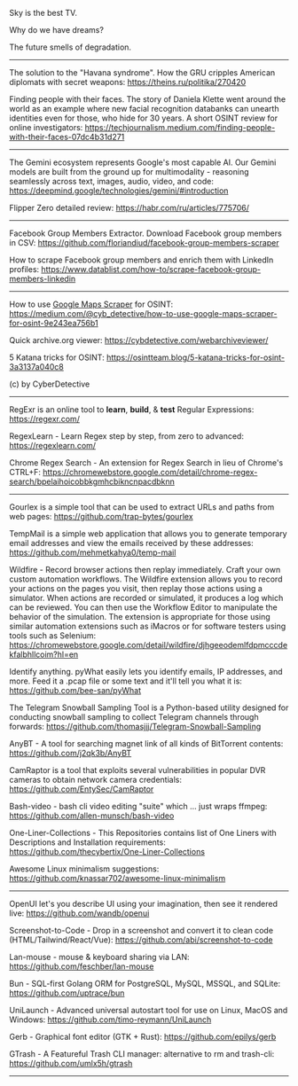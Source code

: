 Sky is the best TV.

Why do we have dreams?

The future smells of degradation.

----

The solution to the "Havana syndrome". How the GRU cripples American diplomats with secret weapons: https://theins.ru/politika/270420

Finding people with their faces. The story of Daniela Klette went around the world as an example where new facial recognition databanks can unearth identities even for those, who hide for 30 years. A short OSINT review for online investigators: https://techjournalism.medium.com/finding-people-with-their-faces-07dc4b31d271

----

The Gemini ecosystem represents Google's most capable AI. Our Gemini models are built from the ground up for multimodality - reasoning seamlessly across text, images, audio, video, and code: https://deepmind.google/technologies/gemini/#introduction

Flipper Zero detailed review: https://habr.com/ru/articles/775706/

----

Facebook Group Members Extractor. Download Facebook group members in CSV: https://github.com/floriandiud/facebook-group-members-scraper

How to scrape Facebook group members and enrich them with LinkedIn profiles: https://www.datablist.com/how-to/scrape-facebook-group-members-linkedin

----

How to use [Google Maps Scraper](https://github.com/gosom/google-maps-scraper) for OSINT: https://medium.com/@cyb_detective/how-to-use-google-maps-scraper-for-osint-9e243ea756b1

Quick archive.org viewer: https://cybdetective.com/webarchiveviewer/

5 Katana tricks for OSINT: https://osintteam.blog/5-katana-tricks-for-osint-3a3137a040c8

(c) by CyberDetective

----

RegExr is an online tool to **learn**, **build**, & **test** Regular Expressions: https://regexr.com/

RegexLearn - Learn Regex step by step, from zero to advanced: https://regexlearn.com/

Chrome Regex Search - An extension for Regex Search in lieu of Chrome's CTRL+F: https://chromewebstore.google.com/detail/chrome-regex-search/bpelaihoicobbkgmhcbikncnpacdbknn

----

Gourlex is a simple tool that can be used to extract URLs and paths from web pages: https://github.com/trap-bytes/gourlex

TempMail is a simple web application that allows you to generate temporary email addresses and view the emails received by these addresses: https://github.com/mehmetkahya0/temp-mail

Wildfire - Record browser actions then replay immediately. Craft your own custom automation workflows. The Wildfire extension allows you to record your actions on the pages you visit, then replay those actions using a simulator. When actions are recorded or simulated, it produces a log which can be reviewed. You can then use the Workflow Editor to manipulate the behavior of the simulation. The extension is appropriate for those using similar automation extensions such as iMacros or for software testers using tools such as Selenium: https://chromewebstore.google.com/detail/wildfire/djhgeeodemlfdpmcccdekfalbhllcoim?hl=en

Identify anything. pyWhat easily lets you identify emails, IP addresses, and more. Feed it a .pcap file or some text and it'll tell you what it is: https://github.com/bee-san/pyWhat

The Telegram Snowball Sampling Tool is a Python-based utility designed for conducting snowball sampling to collect Telegram channels through forwards: https://github.com/thomasjjj/Telegram-Snowball-Sampling

AnyBT - A tool for searching magnet link of all kinds of BitTorrent contents: https://github.com/j2qk3b/AnyBT

CamRaptor is a tool that exploits several vulnerabilities in popular DVR cameras to obtain network camera credentials: https://github.com/EntySec/CamRaptor

Bash-video - bash cli video editing "suite" which ... just wraps ffmpeg: https://github.com/allen-munsch/bash-video

One-Liner-Collections - This Repositories contains list of One Liners with Descriptions and Installation requirements: https://github.com/thecybertix/One-Liner-Collections

Awesome Linux minimalism suggestions: https://github.com/knassar702/awesome-linux-minimalism

----

OpenUI let's you describe UI using your imagination, then see it rendered live: https://github.com/wandb/openui

Screenshot-to-Code - Drop in a screenshot and convert it to clean code (HTML/Tailwind/React/Vue): https://github.com/abi/screenshot-to-code

Lan-mouse - mouse & keyboard sharing via LAN: https://github.com/feschber/lan-mouse

Bun - SQL-first Golang ORM for PostgreSQL, MySQL, MSSQL, and SQLite: https://github.com/uptrace/bun

UniLaunch - Advanced universal autostart tool for use on Linux, MacOS and Windows: https://github.com/timo-reymann/UniLaunch

Gerb - Graphical font editor (GTK + Rust): https://github.com/epilys/gerb

GTrash - A Featureful Trash CLI manager: alternative to rm and trash-cli: https://github.com/umlx5h/gtrash

----

